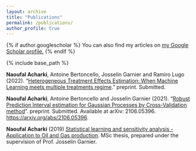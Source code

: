 ```yaml
---
layout: archive
title: "Publications"
permalink: /publications/
author_profile: true
---
```


{% if author.googlescholar %}
  You can also find my articles on <u><a href="{{author.googlescholar}}">my Google Scholar profile</a>.</u>
{% endif %}

{% include base_path %}

**Naoufal Acharki**, Antoine Bertoncello, Josselin Garnier and Ramiro Lugo (2022). “[Heterogeneous Treatment Effects Estimation: When Machine Learning meets multiple treatments regime](/files/Causal_Inference_multiple_treatments.pdf.pdf).” preprint. Submitted. 

**Naoufal Acharki**, Antoine Bertoncello and Josselin Garnier (2021). “[Robust Prediction Interval estimation for Gaussian Processes by Cross-Validation method](https://arxiv.org/abs/2106.05396)”. preprint. Submitted. Available at arXiv: 2106.05396. https://arxiv.org/abs/2106.05396.

**Naoufal Acharki** (2019) [Statistical learning and sensitivity analysis - Application to Oil and Gas production](/files/MMMEF_Thesis_Naoufal.pdf). MSc thesis, prepared under the supervision of Prof. Josselin Garnier.

